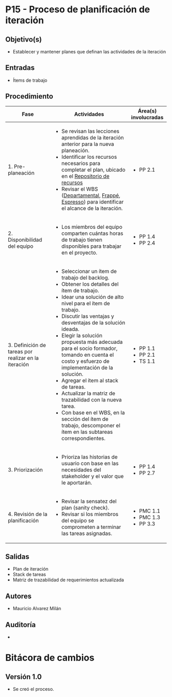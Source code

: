 # P15 - Proceso de planificación de iteración

## Objetivo(s)

- Establecer y mantener planes que definan las actividades de la iteración

## Entradas

- Ítems de trabajo

## Procedimiento

<table>
  <thead>
    <th>Fase</th>
    <th>Actividades</th>
    <th>Área(s) involucradas</th>
  </thead>

  <tbody>
    <tr>
      <td>1. Pre-planeación</td>
      <td>
        <ul align="left">
          <li>Se revisan las lecciones aprendidas de la iteración anterior para la nueva planeación.</li>
          <li>Identificar los recursos necesarios para completar el plan, ubicado en el <a href="https://docs.google.com/spreadsheets/d/1frtMUtfqJzUiE9ej_qi-HwhZZtvbSbPsc-TMsYf10Bk/edit#gid=0">Repositorio de recursos</a></li>
          <li>Revisar el WBS (<a href="https://app.diagrams.net/#G1Y_8bcH24-RTK0W6F2wwTM64BEp-ylUWn">Departamental</a>, <a href="https://app.diagrams.net/#G1i00w__BA-zEfea5xUjIgRisWwyQ3V-cr">Frappé</a>, <a href="https://app.diagrams.net/#G1BgBJ2mr8yjmmV6anHILdW0YtsEUEv3ja">Espresso</a>) para identificar el alcance de la iteración.</li>
        </ul>
      </td>
      <td>
        <ul>
          <li>PP 2.1</li>
        </ul>
      </td>
    </tr>
    <tr>
      <td>2. Disponibilidad del equipo</td>
      <td>
        <ul align="left">
          <li>Los miembros del equipo comparten cuántas horas de trabajo tienen disponibles para trabajar en el proyecto.</li>
        </ul>
      </td>
      <td>
        <ul>
          <li>PP 1.4</li>
          <li>PP 2.4</li>
        </ul>
      </td>
    </tr>
    <tr>
      <td>3. Definición de tareas por realizar en la iteración</td>
      <td>
        <ul align="left">
          <li>Seleccionar un ítem de trabajo del backlog.</li>
          <li>Obtener los detalles del ítem de trabajo.</li>
          <li>Idear una solución de alto nivel para el ítem de trabajo.</li>
          <li>Discutir las ventajas y desventajas de la solución ideada.</li>
          <li>Elegir la solución propuesta más adecuada para el socio formador, tomando en cuenta el costo y esfuerzo de implementación de la solución.</li>
          <li>Agregar el ítem al stack de tareas.</li>
          <li>Actualizar la matriz de trazabilidad con la nueva tarea.</li>
          <li>Con base en el WBS, en la sección del ítem de trabajo, descomponer el ítem en las subtareas correspondientes.</li>
        </ul>
      </td>
      <td>
        <ul>
          <li>PP 1.1</li>
          <li>PP 2.1</li>
          <li>TS 1.1</li>
        </ul>
      </td>
    </tr>
    <tr>
      <td>3. Priorización</td>
      <td>
        <ul align="left">
          <li>Prioriza las historias de usuario con base en las necesidades del stakeholder y el valor que le aportarán.</li>
        </ul>
      </td>
      <td>
        <ul>
          <li>PP 1.4</li>
          <li>PP 2.7</li>
        </ul>
      </td>
    </tr>
    <tr>
      <td>4. Revisión de la planificación</td>
      <td>
        <ul align="left">
          <li>Revisar la sensatez del plan (sanity check).</li>
          <li>Revisar si los miembros del equipo se comprometen a terminar las tareas asignadas.</li>
        </ul>
      </td>
      <td>
        <ul>
          <li>PMC 1.1</li>
          <li>PMC 1.3</li>
          <li>PP 3.3</li>
        </ul>
      </td>
    </tr>
  </tbody>
</table>

## Salidas

- Plan de iteración
- Stack de tareas
- Matriz de trazabilidad de requerimientos actualizada

## Autores

- Mauricio Alvarez Milán

## Auditoría

-

# Bitácora de cambios

## Versión 1.0

- Se creó el proceso.
